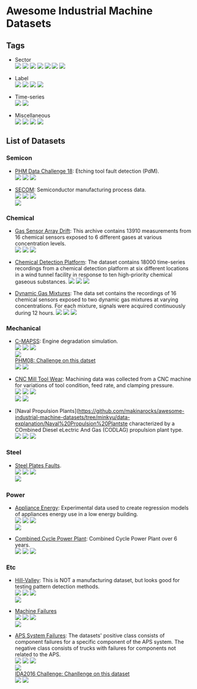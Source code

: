 # Awesome Industrial Machine Datasets

## Tags

* Sector  
![](https://img.shields.io/badge/sector-semicon-blue.svg)
![](https://img.shields.io/badge/sector-chemical-red.svg)
![](https://img.shields.io/badge/sector-power-lightblue.svg)
![](https://img.shields.io/badge/sector-automotiv-green.svg)
![](https://img.shields.io/badge/sector-mechanical-purple.svg)
![](https://img.shields.io/badge/sector-steel-lightgray.svg)
![](https://img.shields.io/badge/sector-etc-333333.svg)

* Label  
![](https://img.shields.io/badge/labeled-yes-blue.svg)
![](https://img.shields.io/badge/labeled-implicit-green.svg)
![](https://img.shields.io/badge/labeled-meta--only-yellow.svg)
![](https://img.shields.io/badge/labeled-no-red.svg)

* Time-series  
![](https://img.shields.io/badge/time--series-yes-blue.svg)
![](https://img.shields.io/badge/time--series-no-red.svg)

* Miscellaneous  
![](https://img.shields.io/badge/any-gray.svg)
![](https://img.shields.io/badge/keywords-gray.svg)
![](https://img.shields.io/badge/you-gray.svg)
![](https://img.shields.io/badge/want-gray.svg)



## List of Datasets

### Semicon

* [PHM Data Challenge 18](https://www.phmsociety.org/events/conference/phm/18/data-challenge): Etching tool fault detection (PdM).  
![](https://img.shields.io/badge/sector-semicon-blue.svg)
![](https://img.shields.io/badge/labeled-yes-blue.svg)
![](https://img.shields.io/badge/time--series-yes-blue.svg)  

* [SECOM](http://archive.ics.uci.edu/ml/datasets/secom): Semiconductor manufacturing process data.  
![](https://img.shields.io/badge/sector-semicon-blue.svg)
![](https://img.shields.io/badge/labeled-yes-blue.svg)
![](https://img.shields.io/badge/time--series-yes-blue.svg)  
![](https://img.shields.io/badge/feature_selection-gray.svg)

### Chemical
* [Gas Sensor Array Drift](https://archive.ics.uci.edu/ml/datasets/Gas+Sensor+Array+Drift+Dataset+at+Different+Concentrations): This archive contains 13910 measurements from 16 chemical sensors exposed to 6 different gases at various concentration levels.  
![](https://img.shields.io/badge/sector-chemical-red.svg)
![](https://img.shields.io/badge/labeled-yes-blue.svg)
![](https://img.shields.io/badge/time--series-yes-blue.svg)

* [Chemical Detection Platform](https://archive.ics.uci.edu/ml/datasets/Gas+sensor+arrays+in+open+sampling+settings): The dataset contains 18000 time-series recordings from a chemical detection platform at six different locations in a wind tunnel facility in response to ten high-priority chemical gaseous substances.
![](https://img.shields.io/badge/sector-chemical-red.svg)
![](https://img.shields.io/badge/labeled-yes-blue.svg)
![](https://img.shields.io/badge/time--series-yes-blue.svg)

* [Dynamic Gas Mixtures](https://archive.ics.uci.edu/ml/datasets/Gas+sensor+array+under+dynamic+gas+mixtures): The data set contains the recordings of 16 chemical sensors exposed to two dynamic gas mixtures at varying concentrations. For each mixture, signals were acquired continuously during 12 hours.
![](https://img.shields.io/badge/sector-chemical-red.svg)
![](https://img.shields.io/badge/labeled-yes-blue.svg)
![](https://img.shields.io/badge/time--series-yes-blue.svg)

### Mechanical

* [C-MAPSS](https://ti.arc.nasa.gov/tech/dash/groups/pcoe/prognostic-data-repository/): Engine degradation simulation.  
![](https://img.shields.io/badge/sector-mechanical-purple.svg)
![](https://img.shields.io/badge/labeled-implicit-green.svg)
![](https://img.shields.io/badge/time--series-yes-blue.svg)  
![](https://img.shields.io/badge/time--to--failure-gray.svg)  
[PHM08: Challenge on this datset](https://ti.arc.nasa.gov/tech/dash/groups/pcoe/prognostic-data-repository/)  
![](https://img.shields.io/badge/competition-gray.svg)
![](https://img.shields.io/badge/scoring_and_ranking-gray.svg)

* [CNC Mill Tool Wear](https://www.kaggle.com/shasun/tool-wear-detection-in-cnc-mill/data): Machining data was collected from a CNC machine for variations of tool condition, feed rate, and clamping pressure.  
![](https://img.shields.io/badge/sector-mechanical-purple.svg)
![](https://img.shields.io/badge/labeled-meta--only-yellow.svg)
![](https://img.shields.io/badge/time--series-yes-blue.svg)  
![](https://img.shields.io/badge/tool_wear_detection-gray.svg)
![](https://img.shields.io/badge/detection_of_inadequate_clamping-gray.svg)

* [Naval Propulsion Plants](https://github.com/makinarocks/awesome-industrial-machine-datasets/tree/minkyu/data-explanation/Naval%20Propulsion%20Plantste characterized by a COmbined Diesel eLectric And Gas (CODLAG) propulsion plant type.  
![](https://img.shields.io/badge/sector-mechanical-purple.svg)
![](https://img.shields.io/badge/labeled-yes-blue.svg)
![](https://img.shields.io/badge/time--series-no-red.svg)   

### Steel

* [Steel Plates Faults](https://github.com/makinarocks/awesome-industrial-machine-datasets/tree/minkyu/data-explanation/Steel%20Plates%20Faults).  
![](https://img.shields.io/badge/sector-steel-lightgray.svg)
![](https://img.shields.io/badge/labeled-yes-blue.svg)
![](https://img.shields.io/badge/time--series-no-red.svg)  
![](https://img.shields.io/badge/fault_classification-gray.svg)

### Power
* [Appliance Energy](https://github.com/makinarocks/awesome-industrial-machine-datasets/tree/minkyu/data-explanation/Appliance%20Energy): Experimental data used to create regression models of appliances energy use in a low energy building.  
![](https://img.shields.io/badge/sector-power-lightblue.svg)
![](https://img.shields.io/badge/labeled-yes-blue.svg)
![](https://img.shields.io/badge/time--series-yes-blue.svg)  
![](https://img.shields.io/badge/house_environment-gray.svg)  

* [Combined Cycle Power Plant](https://github.com/makinarocks/awesome-industrial-machine-datasets/tree/minkyu/data-explanation/Combined%20Cycle%20Power%20Plant): Combined Cycle Power Plant over 6 years.  
![](https://img.shields.io/badge/sector-power-lightblue.svg)
![](https://img.shields.io/badge/labeled-yes-blue.svg)
![](https://img.shields.io/badge/time--series-no-red.svg) 

### Etc




* [Hill-Valley](https://github.com/makinarocks/awesome-industrial-machine-datasets/tree/minkyu/data-explanation/Hill-Valley): This is NOT a manufacturing dataset, but looks good for testing pattern detection methods.  
![](https://img.shields.io/badge/sector-etc-333333.svg)
![](https://img.shields.io/badge/labeled-yes-blue.svg)
![](https://img.shields.io/badge/time--series-no-red.svg)  
![](https://img.shields.io/badge/hill--valley_classification-gray.svg)

* [Machine Failures](https://bigml.com/user/czuriaga/gallery/dataset/587d062d49c4a16936000810)  
![](https://img.shields.io/badge/sector-etc-333333.svg)
![](https://img.shields.io/badge/labeled-yes-blue.svg)
![](https://img.shields.io/badge/time--series-yes-blue.svg)  
![](https://img.shields.io/badge/failure_detection-gray.svg) 

* [APS System Failures](https://github.com/makinarocks/awesome-industrial-machine-datasets/tree/minkyu/data-explanation/APS%20System%20Failures):  The datasets' positive class consists of component failures for a specific component of the APS system. The negative class consists of trucks with failures for components not related to the APS.  
![](https://img.shields.io/badge/sector-etc-333333.svg)
![](https://img.shields.io/badge/labeled-yes-blue.svg)
![](https://img.shields.io/badge/time--series-no-red.svg)  
![](https://img.shields.io/badge/failure_classification-gray.svg)   
[IDA2016 Challenge: Chanllenge on this dataset](https://archive.ics.uci.edu/ml/datasets/IDA2016Challenge)  
![](https://img.shields.io/badge/competition-gray.svg)
![](https://img.shields.io/badge/scoring_and_ranking-gray.svg)













